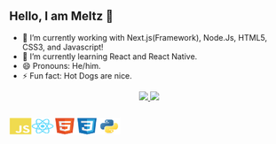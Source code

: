 ## Hello, I am Meltz 👋


- 🔭 I’m currently working with Next.js(Framework), Node.Js, HTML5, CSS3, and Javascript!
- 🌱 I’m currently learning React and React Native.
- 😄 Pronouns: He/him.
- ⚡ Fun fact: Hot Dogs are nice.
  
<div align="center">
  <a href="https://github.com/meltzdev">
  <img height="180em" src="https://github-readme-stats.vercel.app/api?username=meltzdev&show_icons=true&theme=dracula&include_all_commits=true&count_private=true"/>
  <img height="180em" src="https://github-readme-stats.vercel.app/api/top-langs/?username=meltzdev&layout=compact&langs_count=7&theme=dracula"/>
</div>
  
##
  
<div style="display: flex; align: center"><br>
  <img align="center" alt="Rafa-Js" height="30" width="40" src="https://raw.githubusercontent.com/devicons/devicon/master/icons/javascript/javascript-plain.svg">
  <img align="center" alt="Rafa-React" height="30" width="40" src="https://raw.githubusercontent.com/devicons/devicon/master/icons/react/react-original.svg">
  <img align="center" alt="Rafa-HTML" height="30" width="40" src="https://raw.githubusercontent.com/devicons/devicon/master/icons/html5/html5-original.svg">
  <img align="center" alt="Rafa-CSS" height="30" width="40" src="https://raw.githubusercontent.com/devicons/devicon/master/icons/css3/css3-original.svg">
  <img align="center" alt="Rafa-Python" height="30" width="40" src="https://raw.githubusercontent.com/devicons/devicon/master/icons/python/python-original.svg">
</div>
  
